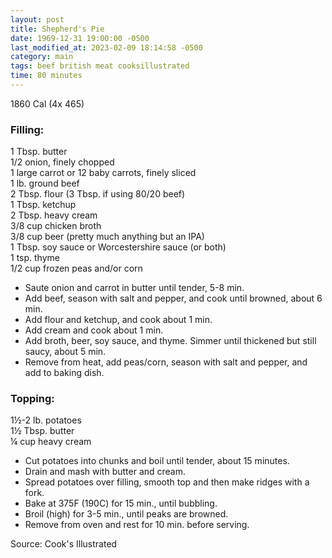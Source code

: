 ```yaml
---
layout: post
title: Shepherd's Pie
date: 1969-12-31 19:00:00 -0500
last_modified_at: 2023-02-09 18:14:58 -0500
category: main
tags: beef british meat cooksillustrated
time: 80 minutes
---
```

1860 Cal (4x 465)
  
### Filling:

1 Tbsp. butter  
1/2 onion, finely chopped  
1 large carrot or 12 baby carrots, finely sliced  
1 lb. ground beef  
2 Tbsp. flour (3 Tbsp. if using 80/20 beef)  
1 Tbsp. ketchup  
2 Tbsp. heavy cream  
3/8 cup chicken broth  
3/8 cup beer (pretty much anything but an IPA)  
1 Tbsp. soy sauce or Worcestershire sauce (or both)  
1 tsp. thyme  
1/2 cup frozen peas and/or corn  

* Saute onion and carrot in butter until tender, 5-8 min.
* Add beef, season with salt and pepper, and cook until browned, about 6 min.
* Add flour and ketchup, and cook about 1 min.
* Add cream and cook about 1 min.
* Add broth, beer, soy sauce, and thyme. Simmer until thickened but still saucy, about 5 min.
* Remove from heat, add peas/corn, season with salt and pepper, and add to baking dish.

### Topping:

1½-2 lb. potatoes  
1½ Tbsp. butter  
¼ cup heavy cream  

* Cut potatoes into chunks and boil until tender, about 15 minutes.
* Drain and mash with butter and cream.
* Spread potatoes over filling, smooth top and then make ridges with a fork.
* Bake at 375F (190C) for 15 min., until bubbling.
* Broil (high) for 3-5 min., until peaks are browned.
* Remove from oven and rest for 10 min. before serving.

Source: Cook's Illustrated
